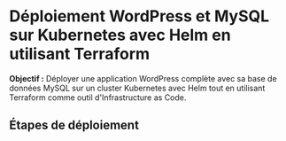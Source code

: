 # Déploiement WordPress et MySQL sur Kubernetes avec Helm en utilisant Terraform

**Objectif :** Déployer une application WordPress complète avec sa base de données MySQL sur un cluster Kubernetes avec Helm tout en utilisant Terraform comme outil d'Infrastructure as Code.

## Étapes de déploiement
